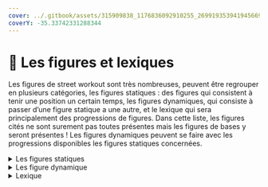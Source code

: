 ```yaml
---
cover: ../.gitbook/assets/315909838_1176836092910255_2699193539419456697_n (1).jpg
coverY: -35.33742331288344
---
```


# 💖 Les figures et lexiques

Les figures de street workout sont très nombreuses, peuvent être regrouper en plusieurs catégories, les figures statiques : des figures qui consistent à tenir une position un certain temps, les figures dynamiques, qui consiste à passer d’une figure statique a une autre, et le lexique qui sera principalement des progressions de figures. Dans cette liste, les figures cités ne sont surement pas toutes présentes mais les figures de bases y seront présentes ! Les figures dynamiques peuvent se faire avec les progressions disponibles les figures statiques concernées.

<details>

<summary>Les figures statiques </summary>

Full planche&#x20;

<img src="https://i.ytimg.com/vi/UZ-1jwG7aQ4/maxresdefault.jpg" alt="" data-size="original">



Semi-planche

![](https://img.sport.gentside.com/article/1280/planche/faire-la-planche-au-sol\_cdda00be33fee960e3c5151ede0a50eecdcdfb36.jpg)



Front lever

![](https://i0.wp.com/lepreparateurphysique.fr/wp-content/uploads/2022/03/front-lever-conseils.jpg?resize=603%2C339\&ssl=1)



Back lever

![](https://simonsterstrength.com/wp-content/uploads/2021/09/bl-cover1.jpg)



Handstand

![](https://www.yogajournal.com/wp-content/uploads/2021/11/Handstand\_Andrew-Clark.jpg)



Flag

![](https://i.ytimg.com/vi/lV0AXlob\_5U/maxresdefault.jpg)



Handstand flag

![](https://encrypted-tbn0.gstatic.com/images?q=tbn:ANd9GcQdZVHT9QWHDaoRFhkf3QoBKZ93OgBBkdsuBzDAFY6p\&s)



One arm handstand

![](https://i.pinimg.com/originals/4d/6a/f3/4d6af39c425a6da50ebca74c350815fc.jpg)



Front touch

![](https://i.ytimg.com/vi/\_DFYA-MFDhY/maxresdefault.jpg)



One arm planche&#x20;

![](https://i.ytimg.com/vi/njxrUwUKm-4/maxresdefault.jpg)

</details>

<details>

<summary>Les figure dynamique </summary>

* Handstand push up (HSPU)
  * Pompes en équilibre
* 90 handstand push up&#x20;
  * Passer de l'équilibre a la semi planche puis retourner a l'équilibre
* Planche press
  * Passer de la planche a l'équilibre bras tendus
* Pike press bras tendu&#x20;
  * Partir d'une position comme '/\\' et passer a l'équilibre bras tendu
* Pike press bras plié&#x20;
  * Même chose que la figure précédente mais bras pliés
* Front lever press&#x20;
  * Passer du front lever a une sorte de handstand inversé&#x20;
* Front lever pull up&#x20;
  * Pompe/traction en front lever
* Planche push up
  * Pompe en planche

</details>

<details>

<summary>Lexique</summary>

* Tuck
  * Jambes regroupée sur nous même&#x20;
  * ![](https://calisthenicsfamily.b-cdn.net/wp-content/uploads/2019/10/tuckedplanche6.png)
* Advanced tuck&#x20;
  * Jambe regroupée mais les pieds a la hauteur des fesses&#x20;
  * ![](https://i.ytimg.com/vi/b1jbPAPqVlU/maxresdefault.jpg)
* Straddle
  * Jambes tendues écartées
  * ![](https://image.shutterstock.com/image-photo/calisthenics-instructor-trains-alone-home-260nw-1767719183.jpg)
* Full&#x20;
  * Jambes tendues et collées
  * ![](https://cdn.shopify.com/s/files/1/0297/0366/7845/files/full\_planche\_parallette\_1024x1024.png?v=1612777907)
* Press
  * Passer d'une figure a une autre les bras tendus (généralement)
* Montée en force
  * Passer d'une figure a une autre les bras pliés
* Push up
  * Pompe



</details>
